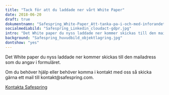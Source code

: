 ```yaml
---
title: "Tack för att du laddade ner vårt White Paper"
date: 2018-06-20
draft: true
dokumentnamn: "Safespring_White-Paper_Att-tanka-pa-i-och-med-inforandet-av-GDPR-och-CLOUD-act.pdf"
socialmediabild: "Safespring_Linkedin_cloudact-gdpr.jpg"
intro: "Det White paper du nyss laddade ner kommer skickas till den mailadress som du angav i formuläret."
background: "Safespring_huvudbild_objektlagring.jpg"
dontshow: "yes"
---
```


<div class="ingress"><p>Det White paper du nyss laddade ner kommer skickas till den mailadress som du angav i formuläret.</p></div>

<p>Om du behöver hjälp eller behöver komma i kontakt med oss så skicka gärna ett mail till kontakt@safespring.com.</p>

<a id="text-button" href="/kontakt">Kontakta Safespring</a>
